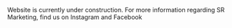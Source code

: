Website is currently under construction. For more information regarding SR Marketing, find us on Instagram and Facebook
